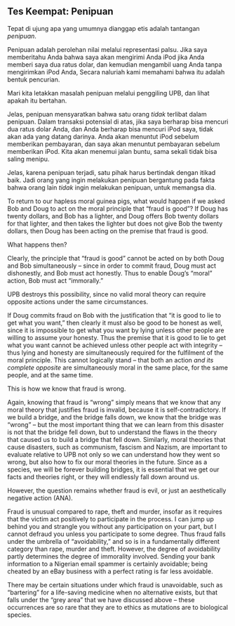 ## Tes Keempat: Penipuan

Tepat di ujung apa yang umumnya dianggap etis adalah tantangan *penipuan*.

Penipuan adalah perolehan nilai melalui representasi palsu. Jika saya memberitahu Anda bahwa saya akan mengirimi Anda iPod jika Anda memberi saya dua ratus dolar, dan kemudian mengambil uang Anda tanpa mengirimkan iPod Anda, Secara naluriah kami memahami bahwa itu adalah bentuk pencurian.

Mari kita letakkan masalah penipuan melalui penggiling UPB, dan lihat apakah itu bertahan.

Jelas, penipuan mensyaratkan bahwa satu orang *tidak* terlibat dalam penipuan. Dalam transaksi potensial di atas, jika saya berharap bisa mencuri dua ratus dolar Anda, dan Anda berharap bisa mencuri iPod saya, tidak akan ada yang datang darinya. Anda akan menuntut iPod sebelum memberikan pembayaran, dan saya akan menuntut pembayaran sebelum memberikan iPod. Kita akan menemui jalan buntu, sama sekali tidak bisa saling menipu.

Jelas, karena penipuan terjadi, satu pihak harus bertindak dengan itikad baik. Jadi orang yang ingin melakukan penipuan bergantung pada fakta bahwa orang lain *tidak* ingin melakukan penipuan, untuk memangsa dia.

To return to our hapless moral guinea pigs, what would happen if we asked Bob and Doug to act on the moral principle that “fraud is good”? If Doug has twenty dollars, and Bob has a lighter, and Doug offers Bob twenty dollars for that lighter, and then takes the lighter but does not give Bob the twenty dollars, then Doug has been acting on the premise that fraud is good.

What happens then?

Clearly, the principle that “fraud is good” cannot be acted on by both Doug and Bob simultaneously – since in order to commit fraud, Doug must act dishonestly, and Bob must act honestly. Thus to enable Doug’s “moral” action, Bob must act “immorally.”

UPB destroys this possibility, since no valid moral theory can require opposite actions under the same circumstances.

If Doug commits fraud on Bob with the justification that “it is good to lie to get what you want,” then clearly it must also be good to be honest as well, since it is impossible to get what you want by lying unless other people are willing to assume your honesty. Thus the premise that it is good to lie to get what you want cannot be achieved unless other people act with integrity – thus lying and honesty are simultaneously required for the fulfilment of the moral principle. This cannot logically stand – that both an action *and its complete opposite* are simultaneously moral in the same place, for the same people, and at the same time.

This is how we know that fraud is wrong.

Again, knowing that fraud is “wrong” simply means that we know that any moral theory that justifies fraud is invalid, because it is self-contradictory. If we build a bridge, and the bridge falls down, we know that the bridge was “wrong” – but the most important thing that we can learn from this disaster is not that the bridge fell down, but to understand the flaws in the theory that caused us to build a bridge that fell down. Similarly, moral theories that cause disasters, such as communism, fascism and Nazism, are important to evaluate relative to UPB not only so we can understand how they went so wrong, but also how to fix our moral theories in the future. Since as a species, we will be forever building bridges, it is essential that we get our facts and theories right, or they will endlessly fall down around us.

However, the question remains whether fraud is evil, or just an aesthetically negative action (ANA).

Fraud is unusual compared to rape, theft and murder, insofar as it requires that the victim act positively to participate in the process. I can jump up behind you and strangle you without any participation on your part, but I cannot defraud you unless you participate to some degree. Thus fraud falls under the umbrella of “avoidability,” and so is in a fundamentally different category than rape, murder and theft. However, the degree of avoidability partly determines the degree of immorality involved. Sending your bank information to a Nigerian email spammer is certainly avoidable; being cheated by an eBay business with a perfect rating is far less avoidable.

There may be certain situations under which fraud is unavoidable, such as “bartering” for a life-saving medicine when no alternative exists, but that falls under the “grey area” that we have discussed above – these occurrences are so rare that they are to ethics as mutations are to biological species.